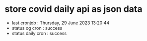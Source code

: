 # store covid daily api as json data

- last cronjob : Thursday, 29 June 2023 13:20:44
- status og cron : success
- status daily cron : success
      
      